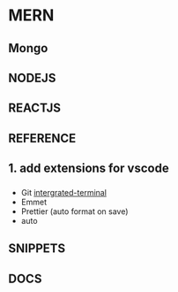 # MERN

## Mongo
## NODEJS
## REACTJS

## REFERENCE

## 1. add extensions for vscode

###
* Git
[intergrated-terminal](https://code.visualstudio.com/docs/editor/integrated-terminal)
* Emmet 
* Prettier (auto format on save)
* auto
## SNIPPETS
## DOCS
